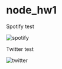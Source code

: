 # node_hw1

Spotify test

![spotify](https://user-images.githubusercontent.com/29211238/30863336-cc45d2be-a29e-11e7-91ef-b998415ea0bd.gif)

Twitter test

![twitter](https://user-images.githubusercontent.com/29211238/30863653-9a681904-a29f-11e7-9cf3-262b289f7504.gif)



